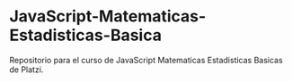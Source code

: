 # JavaScript-Matematicas-Estadisticas-Basica
Repositorio para el curso de JavaScript Matematicas Estadisticas Basicas de Platzi.
